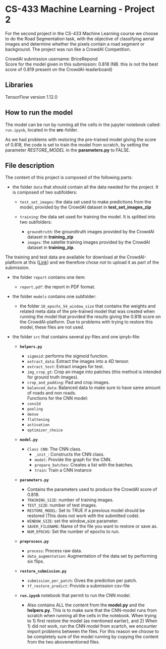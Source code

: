 # CS-433 Machine Learning - Project 2


For the second project in the CS-433 Machine Learning course we choose to do the Road Segmentation task, with the objective of classifying aerial images and determine whether the pixels contain a road segment or background. The project was run like a CrowdAI Competition.  

CrowdAI submission username: BriceRepond   
Score for the model given in this submission: 0.818 (NB. this is not the best score of 0.819 present on the CrowdAI-leaderboard)

## Libraries
TensorFlow version 1.12.0

## How to run the model

The model can be run by running all the cells in the jupyter notebook called: `run.ipynb`, located in the **src**-folder.

As we had problems with restoring the pre-trained model giving the score of 0.818, the code is set to train the model from scratch, by setting the parameter _RESTORE_MODEL_ in the **parameters.py** to FALSE.


## File description
The content of this project is composed of the following parts:

- the folder `data` that should contain all the data needed for the project. It is composed of two subfolders:
   
   - `test_set_images`: the data set used to make predictions from the model, provided by the CrowdAI dataset in **test_set_images_zip**
   
   - `training`: the data set used for training the model. It is splitted into two subfolders:
      - `groundtruth`: the groundtruth images provided by the CrowdAI dataset in **training_zip**
      - `images`: the satelite training images provided by the CrowdAI dataset in **training_zip**.

The training and test data are available for download at the CrowdAI-platform at this ([Link](https://www.crowdai.org/challenges/epfl-ml-road-segmentation/dataset_files "Link")) and we therefore chose not to upload it as part of the submission.

- the folder `report` contains one item:
    
   - `report.pdf`: the report in PDF format.
 
- the folder `models` contains one subfolder:
   - the folder `10_epochs_54_window_size` that contains the weights and related meta data of the pre-trained model that was created when running the model that provided the results giving the 0.818 score on the CrowdAI-platform. Due to problems with trying to restore this model, these files are not used.  

- the folder `src` that contains several py-files and one ipnyb-file:

   - **`helpers.py`**
      - `sigmoid`: performs the sigmoid function.
      - `extract_data`: Extract the images into a 4D tensor. 
      - `extract_test`: Extract images for test.
      - `img_crop_gt`: Crop an image into patches (this method is intended for ground truth images).
      - `crop_and_padding`: Pad and crop images.
      - `balanced_data`: Balanced data to make sure to have same amount of roads and non roads.  
      Functions for the CNN model:
      - `conv2d`
      - `pooling`
      - `dense`
      - `flattening`
      - `activation`
      - `optimizer_choice`
      
    - **`model.py`**
      - `Class CNN`: The CNN class.
         - `_init_`: Constructs the CNN class.
         - `model`: Provide the graph for the CNN.
         - `prepare_batches`: Creates a list with the batches.
         - `train`: Train a CNN instance
    - **`parameters.py`** 
      - Contains the parameters used to produce the CrowdAI score of 0.818.
      - `TRAINING_SIZE`: number of training images.
      - `TEST_SIZE`: number of test images.
      - `RESTORE_MODEL`: Set to TRUE if a previous model should be restored (This does not work with the submitted code).
      - `WINDOW_SIZE`: set the window_size parameter.
      - `SAVER_FILENAME`: Name of the file you want to restore or save as.
      - `NUM_EPOCHS`: Set the number of epochs to run.
    - **`preprocess.py`**     
      - `process`: Process raw data.
      - `data_augmentation`: Augmentation of the data set by performing six flips.
    - **`restore_submission.py`**  
      - `submission_per_patch`: Gives the prediction per patch. 
      - `tf_restore_predict`:  Provide a submission csv-file
    - **`run.ipynb`** notebook that permit to run the CNN model.
      - Also contains ALL the content from the **model.py** and the **helpers.py**. This is to make sure that the CNN-model runs from scratch when running all the cells in the notebook. When trying to 1) first restore the model (as mentioned earlier), and 2) When 1) did not work, run the CNN model from scartch, we encounter import problems between the files. For this reason we choose to be completely sure of the model running by copying the content from the two abovementioned files.

 

